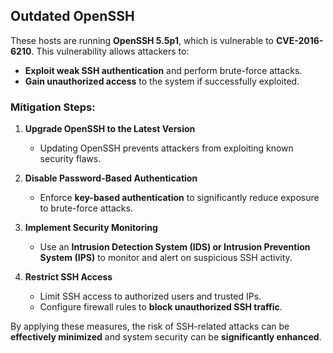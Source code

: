 ## Outdated OpenSSH
These hosts are running **OpenSSH 5.5p1**, which is vulnerable to **CVE-2016-6210**. This vulnerability allows attackers to:  
- **Exploit weak SSH authentication** and perform brute-force attacks.  
- **Gain unauthorized access** to the system if successfully exploited.  

### Mitigation Steps:
1. **Upgrade OpenSSH to the Latest Version**  
   - Updating OpenSSH prevents attackers from exploiting known security flaws.  

2. **Disable Password-Based Authentication**  
   - Enforce **key-based authentication** to significantly reduce exposure to brute-force attacks.  

3. **Implement Security Monitoring**  
   - Use an **Intrusion Detection System (IDS) or Intrusion Prevention System (IPS)** to monitor and alert on suspicious SSH activity.  

4. **Restrict SSH Access**  
   - Limit SSH access to authorized users and trusted IPs.  
   - Configure firewall rules to **block unauthorized SSH traffic**.  

By applying these measures, the risk of SSH-related attacks can be **effectively minimized** and system security can be **significantly enhanced**.  
